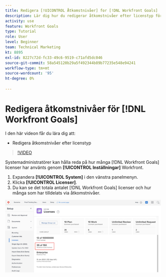 ```yaml
---
title: Redigera [!UICONTROL Åtkomstnivåer] for [!DNL Workfront Goals]
description: Lär dig hur du redigerar åtkomstnivåer efter licenstyp för dina användare i [!DNL Workfront Goals].
activity: use
feature: Workfront Goals
type: Tutorial
role: User
level: Beginner
team: Technical Marketing
kt: 8895
exl-id: 8227c72d-fc33-49c6-9519-c71afd5dc046
source-git-commit: 58a545120b29a5f492344b89b77235e548e94241
workflow-type: tm+mt
source-wordcount: '95'
ht-degree: 0%

---
```


# Redigera åtkomstnivåer för [!DNL Workfront Goals]

I den här videon får du lära dig att:

* Redigera åtkomstnivåer efter licenstyp

>[!VIDEO](https://video.tv.adobe.com/v/335189/?quality=12)

Systemadministratörer kan hålla reda på hur många [!DNL Workfront Goals] licenser har använts genom **[!UICONTROL Inställningar]** Workfront.

1. Expandera **[!UICONTROL System]** i den vänstra panelmenyn.
1. Klicka **[!UICONTROL Licenser]**.
1. Du kan se det totala antalet [!DNL Workfront Goals] licenser och hur många som har tilldelats via åtkomstnivåer.

![En skärmbild av antalet [!DNL Workfront Goals] licenser under Inställningar i [!DNL Workfront]](assets/02-workfront-goals-licenses.png)
